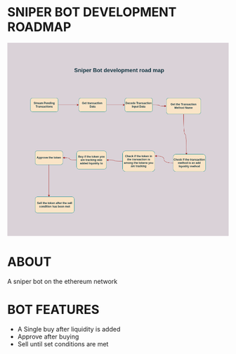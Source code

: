 <!-- @format -->

# SNIPER BOT DEVELOPMENT ROADMAP

![SNIPER BOT ROADMAP](src/sniperbot.png)

# ABOUT

A sniper bot on the ethereum network

# BOT FEATURES

<ul>
<li>A Single buy after liquidity is added</li>
<li>Approve after buying</li>
<li>Sell until set conditions are met</li>
</ul>
